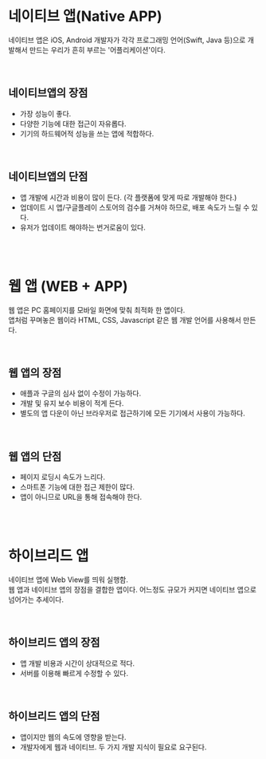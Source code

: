 # 네이티브 앱(Native APP)

네이티브 앱은 iOS, Android 개발자가 각각 프로그래밍 언어(Swift, Java 등)으로 개발해서 만드는 우리가 흔히 부르는 '어플리케이션'이다.

<br>

## 네이티브앱의 장점
- 가장 성능이 좋다.
- 다양한 기능에 대한 접근이 자유롭다.
- 기기의 하드웨어적 성능을 쓰는 앱에 적합하다.

<br>

## 네이티브앱의 단점
- 앱 개발에 시간과 비용이 많이 든다. (각 플랫폼에 맞게 따로 개발해야 한다.)
- 업데이트 시 앱/구글플레이 스토어의 검수를 거쳐야 하므로, 배포 속도가 느릴 수 있다.
- 유저가 업데이트 해야하는 번거로움이 있다.

<br><br>

# 웹 앱 (WEB + APP)

웹 앱은 PC 홈페이지를 모바일 화면에 맞춰 최적화 한 앱이다.<br>
앱처럼 꾸며놓은 웹이라 HTML, CSS, Javascript 같은 웹 개발 언어를 사용해서 만든다.

<br>

## 웹 앱의 장점
- 애플과 구글의 심사 없이 수정이 가능하다.
- 개발 및 유지 보수 비용이 적게 든다.
- 별도의 앱 다운이 아닌 브라우저로 접근하기에 모든 기기에서 사용이 가능하다.

<br>

## 웹 앱의 단점
- 페이지 로딩시 속도가 느리다.
- 스마트폰 기능에 대한 접근 제한이 많다.
- 앱이 아니므로 URL을 통해 접속해야 한다.

<br><br>

# 하이브리드 앱

네이티브 앱에 Web View를 띄워 실행함.<br>
웹 앱과 네이티브 앱의 장점을 결합한 앱이다. 어느정도 규모가 커지면 네이티브 앱으로 넘어가는 추세이다.

<br>

## 하이브리드 앱의 장점
- 앱 개발 비용과 시간이 상대적으로 적다.
- 서버를 이용해 빠르게 수정할 수 있다.

<br>

## 하이브리드 앱의 단점
- 앱이지만 웹의 속도에 영향을 받는다.
- 개발자에게 웹과 네이티브. 두 가지 개발 지식이 필요로 요구된다.
